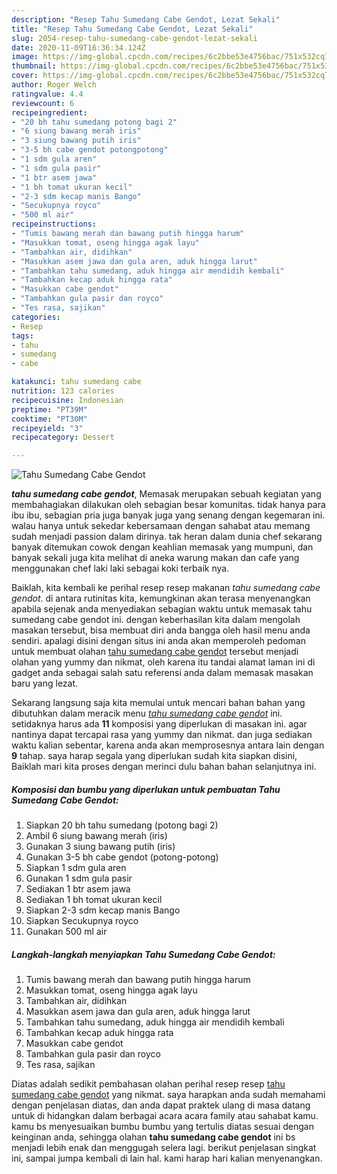 ```yaml
---
description: "Resep Tahu Sumedang Cabe Gendot, Lezat Sekali"
title: "Resep Tahu Sumedang Cabe Gendot, Lezat Sekali"
slug: 2054-resep-tahu-sumedang-cabe-gendot-lezat-sekali
date: 2020-11-09T16:36:34.124Z
image: https://img-global.cpcdn.com/recipes/6c2bbe53e4756bac/751x532cq70/tahu-sumedang-cabe-gendot-foto-resep-utama.jpg
thumbnail: https://img-global.cpcdn.com/recipes/6c2bbe53e4756bac/751x532cq70/tahu-sumedang-cabe-gendot-foto-resep-utama.jpg
cover: https://img-global.cpcdn.com/recipes/6c2bbe53e4756bac/751x532cq70/tahu-sumedang-cabe-gendot-foto-resep-utama.jpg
author: Roger Welch
ratingvalue: 4.4
reviewcount: 6
recipeingredient:
- "20 bh tahu sumedang potong bagi 2"
- "6 siung bawang merah iris"
- "3 siung bawang putih iris"
- "3-5 bh cabe gendot potongpotong"
- "1 sdm gula aren"
- "1 sdm gula pasir"
- "1 btr asem jawa"
- "1 bh tomat ukuran kecil"
- "2-3 sdm kecap manis Bango"
- "Secukupnya royco"
- "500 ml air"
recipeinstructions:
- "Tumis bawang merah dan bawang putih hingga harum"
- "Masukkan tomat, oseng hingga agak layu"
- "Tambahkan air, didihkan"
- "Masukkan asem jawa dan gula aren, aduk hingga larut"
- "Tambahkan tahu sumedang, aduk hingga air mendidih kembali"
- "Tambahkan kecap aduk hingga rata"
- "Masukkan cabe gendot"
- "Tambahkan gula pasir dan royco"
- "Tes rasa, sajikan"
categories:
- Resep
tags:
- tahu
- sumedang
- cabe

katakunci: tahu sumedang cabe 
nutrition: 123 calories
recipecuisine: Indonesian
preptime: "PT39M"
cooktime: "PT30M"
recipeyield: "3"
recipecategory: Dessert

---
```



![Tahu Sumedang Cabe Gendot](https://img-global.cpcdn.com/recipes/6c2bbe53e4756bac/751x532cq70/tahu-sumedang-cabe-gendot-foto-resep-utama.jpg)

<b><i>tahu sumedang cabe gendot</i></b>, Memasak merupakan sebuah kegiatan yang membahagiakan dilakukan oleh sebagian besar komunitas. tidak hanya para ibu ibu, sebagian pria juga banyak juga yang senang dengan kegemaran ini. walau hanya untuk sekedar kebersamaan dengan sahabat atau memang sudah menjadi passion dalam dirinya. tak heran dalam dunia chef sekarang banyak ditemukan cowok dengan keahlian memasak yang mumpuni, dan banyak sekali juga kita melihat di aneka warung makan dan cafe yang menggunakan chef laki laki sebagai koki terbaik nya.



Baiklah, kita kembali ke perihal resep resep makanan <i>tahu sumedang cabe gendot</i>. di antara rutinitas kita, kemungkinan akan terasa menyenangkan apabila sejenak anda menyediakan sebagian waktu untuk memasak tahu sumedang cabe gendot ini. dengan keberhasilan kita dalam mengolah masakan tersebut, bisa membuat diri anda bangga oleh hasil menu anda sendiri. apalagi disini dengan situs ini anda akan memperoleh pedoman untuk membuat olahan <u>tahu sumedang cabe gendot</u> tersebut menjadi olahan yang yummy dan nikmat, oleh karena itu tandai alamat laman ini di gadget anda sebagai salah satu referensi anda dalam memasak masakan baru yang lezat.


Sekarang langsung saja kita memulai untuk mencari bahan bahan yang dibutuhkan dalam meracik menu <u><i>tahu sumedang cabe gendot</i></u> ini. setidaknya harus ada <b>11</b> komposisi yang diperlukan di masakan ini. agar nantinya dapat tercapai rasa yang yummy dan nikmat. dan juga sediakan waktu kalian sebentar, karena anda akan memprosesnya antara lain dengan <b>9</b> tahap. saya harap segala yang diperlukan sudah kita siapkan disini, Baiklah mari kita proses dengan merinci dulu bahan bahan selanjutnya ini.

<!--inarticleads1-->

##### Komposisi dan bumbu yang diperlukan untuk pembuatan Tahu Sumedang Cabe Gendot:

1. Siapkan 20 bh tahu sumedang (potong bagi 2)
1. Ambil 6 siung bawang merah (iris)
1. Gunakan 3 siung bawang putih (iris)
1. Gunakan 3-5 bh cabe gendot (potong-potong)
1. Siapkan 1 sdm gula aren
1. Gunakan 1 sdm gula pasir
1. Sediakan 1 btr asem jawa
1. Sediakan 1 bh tomat ukuran kecil
1. Siapkan 2-3 sdm kecap manis Bango
1. Siapkan Secukupnya royco
1. Gunakan 500 ml air




<!--inarticleads2-->

##### Langkah-langkah menyiapkan Tahu Sumedang Cabe Gendot:

1. Tumis bawang merah dan bawang putih hingga harum
1. Masukkan tomat, oseng hingga agak layu
1. Tambahkan air, didihkan
1. Masukkan asem jawa dan gula aren, aduk hingga larut
1. Tambahkan tahu sumedang, aduk hingga air mendidih kembali
1. Tambahkan kecap aduk hingga rata
1. Masukkan cabe gendot
1. Tambahkan gula pasir dan royco
1. Tes rasa, sajikan




Diatas adalah sedikit pembahasan olahan perihal resep resep <u>tahu sumedang cabe gendot</u> yang nikmat. saya harapkan anda sudah memahami dengan penjelasan diatas, dan anda dapat praktek ulang di masa datang untuk di hidangkan dalam berbagai acara acara family atau sahabat kamu. kamu bs menyesuaikan bumbu bumbu yang tertulis diatas sesuai dengan keinginan anda, sehingga olahan <b>tahu sumedang cabe gendot</b> ini bs menjadi lebih enak dan menggugah selera lagi. berikut penjelasan singkat ini, sampai jumpa kembali di lain hal. kami harap hari kalian menyenangkan.
